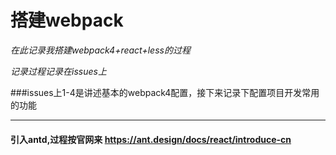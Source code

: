 
# 搭建webpack
_在此记录我搭建webpack4+react+less的过程_

_记录过程记录在issues上_

###issues上1-4是讲述基本的webpack4配置，接下来记录下配置项目开发常用的功能

--------------------------------------------------------------------------------
#### 引入antd,过程按官网来 <https://ant.design/docs/react/introduce-cn>
